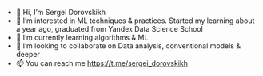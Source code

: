- 👋 Hi, I’m Sergei Dorovskikh
- 👀 I’m interested in ML techniques & practices. Started my learning about a year ago,  graduated from Yandex Data Science School
- 🌱 I’m currently learning algorithms & ML
- 💞️ I’m looking to collaborate on Data analysis, conventional models & deeper
- 📫 You can reach me https://t.me/sergei_dorovskikh

<!---
SDorovskikh/SDorovskikh is a ✨ special ✨ repository because its `README.md` (this file) appears on your GitHub profile.
You can click the Preview link to take a look at your changes.
--->
